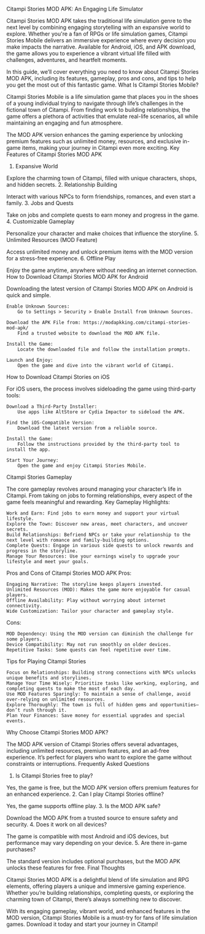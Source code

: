 Citampi Stories MOD APK: An Engaging Life Simulator

Citampi Stories MOD APK takes the traditional life simulation genre to the next level by combining engaging storytelling with an expansive world to explore. Whether you're a fan of RPGs or life simulation games, Citampi Stories Mobile delivers an immersive experience where every decision you make impacts the narrative. Available for Android, iOS, and APK download, the game allows you to experience a vibrant virtual life filled with challenges, adventures, and heartfelt moments.

In this guide, we’ll cover everything you need to know about Citampi Stories MOD APK, including its features, gameplay, pros and cons, and tips to help you get the most out of this fantastic game.
What Is Citampi Stories Mobile?

Citampi Stories Mobile is a life simulation game that places you in the shoes of a young individual trying to navigate through life’s challenges in the fictional town of Citampi. From finding work to building relationships, the game offers a plethora of activities that emulate real-life scenarios, all while maintaining an engaging and fun atmosphere.

The MOD APK version enhances the gaming experience by unlocking premium features such as unlimited money, resources, and exclusive in-game items, making your journey in Citampi even more exciting.
Key Features of Citampi Stories MOD APK
1. Expansive World

Explore the charming town of Citampi, filled with unique characters, shops, and hidden secrets.
2. Relationship Building

Interact with various NPCs to form friendships, romances, and even start a family.
3. Jobs and Quests

Take on jobs and complete quests to earn money and progress in the game.
4. Customizable Gameplay

Personalize your character and make choices that influence the storyline.
5. Unlimited Resources (MOD Feature)

Access unlimited money and unlock premium items with the MOD version for a stress-free experience.
6. Offline Play

Enjoy the game anytime, anywhere without needing an internet connection.
How to Download Citampi Stories MOD APK for Android

Downloading the latest version of Citampi Stories MOD APK on Android is quick and simple.

    Enable Unknown Sources:
        Go to Settings > Security > Enable Install from Unknown Sources.

    Download the APK File from: https://modapkking.com/citampi-stories-mod-apk/
        Find a trusted website to download the MOD APK file.

    Install the Game:
        Locate the downloaded file and follow the installation prompts.

    Launch and Enjoy:
        Open the game and dive into the vibrant world of Citampi.

How to Download Citampi Stories on iOS

For iOS users, the process involves sideloading the game using third-party tools:

    Download a Third-Party Installer:
        Use apps like AltStore or Cydia Impactor to sideload the APK.

    Find the iOS-Compatible Version:
        Download the latest version from a reliable source.

    Install the Game:
        Follow the instructions provided by the third-party tool to install the app.

    Start Your Journey:
        Open the game and enjoy Citampi Stories Mobile.

Citampi Stories Gameplay

The core gameplay revolves around managing your character’s life in Citampi. From taking on jobs to forming relationships, every aspect of the game feels meaningful and rewarding.
Key Gameplay Highlights:

    Work and Earn: Find jobs to earn money and support your virtual lifestyle.
    Explore the Town: Discover new areas, meet characters, and uncover secrets.
    Build Relationships: Befriend NPCs or take your relationship to the next level with romance and family-building options.
    Complete Quests: Engage in various side quests to unlock rewards and progress in the storyline.
    Manage Your Resources: Use your earnings wisely to upgrade your lifestyle and meet your goals.

Pros and Cons of Citampi Stories MOD APK
Pros:

    Engaging Narrative: The storyline keeps players invested.
    Unlimited Resources (MOD): Makes the game more enjoyable for casual players.
    Offline Availability: Play without worrying about internet connectivity.
    Wide Customization: Tailor your character and gameplay style.

Cons:

    MOD Dependency: Using the MOD version can diminish the challenge for some players.
    Device Compatibility: May not run smoothly on older devices.
    Repetitive Tasks: Some quests can feel repetitive over time.

Tips for Playing Citampi Stories

    Focus on Relationships: Building strong connections with NPCs unlocks unique benefits and storylines.
    Manage Your Time Wisely: Prioritize tasks like working, exploring, and completing quests to make the most of each day.
    Use MOD Features Sparingly: To maintain a sense of challenge, avoid over-relying on unlimited resources.
    Explore Thoroughly: The town is full of hidden gems and opportunities—don’t rush through it.
    Plan Your Finances: Save money for essential upgrades and special events.

Why Choose Citampi Stories MOD APK?

The MOD APK version of Citampi Stories offers several advantages, including unlimited resources, premium features, and an ad-free experience. It’s perfect for players who want to explore the game without constraints or interruptions.
Frequently Asked Questions
1. Is Citampi Stories free to play?

Yes, the game is free, but the MOD APK version offers premium features for an enhanced experience.
2. Can I play Citampi Stories offline?

Yes, the game supports offline play.
3. Is the MOD APK safe?

Download the MOD APK from a trusted source to ensure safety and security.
4. Does it work on all devices?

The game is compatible with most Android and iOS devices, but performance may vary depending on your device.
5. Are there in-game purchases?

The standard version includes optional purchases, but the MOD APK unlocks these features for free.
Final Thoughts

Citampi Stories MOD APK is a delightful blend of life simulation and RPG elements, offering players a unique and immersive gaming experience. Whether you’re building relationships, completing quests, or exploring the charming town of Citampi, there’s always something new to discover.

With its engaging gameplay, vibrant world, and enhanced features in the MOD version, Citampi Stories Mobile is a must-try for fans of life simulation games. Download it today and start your journey in Citampi!
